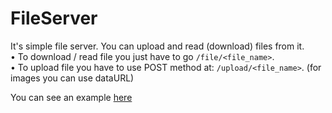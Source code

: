 # FileServer
It's simple file server. You can upload and read (download) files from it.   
• To download / read file you just have to go `/file/<file_name>`.  
• To upload file you have to use POST method at: `/upload/<file_name>`. (for images you can use dataURL)  

You can see an example [here](github.com/Spajciuch/FileServer/blob/main/src/test.ts)
